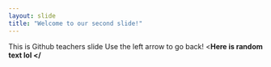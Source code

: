 ```yaml
---
layout: slide
title: "Welcome to our second slide!"
---
```

This is Github teachers slide
Use the left arrow to go back!
<****Here is random text lol </****
